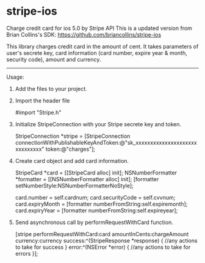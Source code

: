stripe-ios
==========

Charge credit card for ios 5.0 by Stripe API
This is a updated version from Brian Collins's SDK: https://github.com/briancollins/stripe-ios

This library charges credit card in the amount of cent. It takes parameters of user's secrete key, card information (card number, expire year & month, security code), amount and currency.
*****************************************
Usage:

1. Add the files to your project.

2. Import the header file
   
   \#import "Stripe.h"

3. Initialize StripeConnection with your Stripe secrete key and token.

   StripeConnection *stripe = [StripeConnection connectionWithPublishableKeyAndToken:@"sk_xxxxxxxxxxxxxxxxxxxxxxxxxxxxxx" token:@"charges"];

4. Create card object and add card information.

   StripeCard *card = [[StripeCard alloc] init];
    NSNumberFormatter *formatter = [[NSNumberFormatter alloc] init];
    [formatter setNumberStyle:NSNumberFormatterNoStyle];

    card.number = self.cardnum;
    card.securityCode = self.cvvnum;
    card.expiryMonth = [formatter numberFromString:self.expiremonth];
    card.expiryYear = [formatter numberFromString:self.expireyear];

5. Send asynchronous call by performRequestWithCard function.

   [stripe performRequestWithCard:card amountInCents:chargeAmount currency:currency success:^(StripeResponse *response) {
	//any actions to take for success
    } error:^(NSError *error) {
	//any actions to take for errors
    }];


